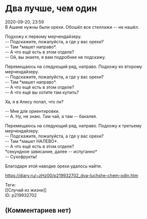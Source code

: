 Два лучше, чем один
===================

  
2020-09-20, 23:59  
 В Ашане нужны были орехи. Обошёл все стеллажи -- не нашёл.   
   
 Подхожу к первому мерчендайзеру.   
 -- Подскажите, пожалуйста, а где у вас орехи?   
 -- Там \*машет направо\*.   
 -- А что ещё есть в этом отделе?   
 -- Ой, вы знаете, я вам подробнее не подскажу.   
   
 Перемещаюсь на следующий ряд, направо. Подхожу ко второму мерчендайзеру.   
 -- Подскажите, пожалуйста, а где у вас орехи?   
 -- Там \*машет направо\*.   
 -- А что ещё есть в этом отделе?   
 -- А что ещё вы хотите там купить?   
   
 Ха, я в Алису попал, что ли?   
   
 -- Мне для ориентировки.   
 -- А. Ну, не знаю. Там чай, а там -- бакалея.   
   
 Перемещаюсь на следующий ряд, направо. Подхожу к третьему мерчендайзеру.   
 -- Подскажите, пожалуйста, а где у вас орехи?   
 -- Там \*машет НАЛЕВО\*.   
 -- А что ещё есть в этом отделе?   
 \*секундное зависание, далее -- испуганно\*   
 -- Сухофрукты!   
   
 Благодаря этой наводке орехи удалось найти.   
  
<https://diary.ru/~zHz00/p219932702_dva-luchshe-chem-odin.htm>  
  
Теги:  
[[Случай из жизни]]  
ID: p219932702  


(Комментариев нет)
------------------